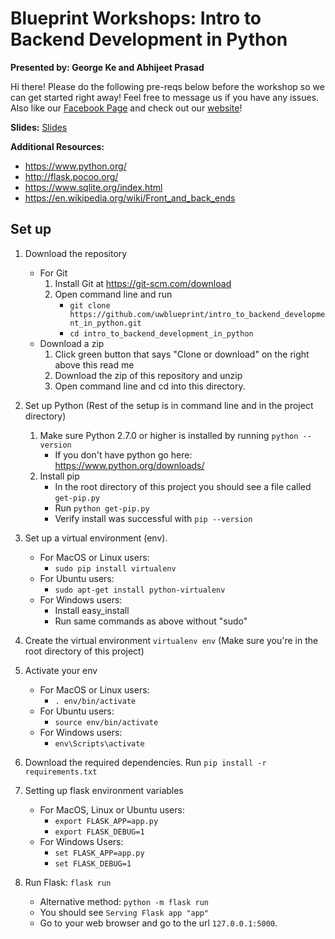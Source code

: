# Blueprint Workshops: Intro to Backend Development in Python
**Presented by: George Ke and Abhijeet Prasad**

Hi there! Please do the following pre-reqs below before the workshop so we can get started right away! Feel free to message us if you have any issues. Also like our [Facebook Page](https://www.facebook.com/uwblueprint/) and check out our [website](https://www.uwblueprint.org/)!

**Slides:** [Slides](https://docs.google.com/presentation/d/1v-2YcJB7gdWSbYjeqB6z0F6B3GSZxJmkCJeksxXgt3U/edit)

**Additional Resources:** 
- https://www.python.org/
- http://flask.pocoo.org/
- https://www.sqlite.org/index.html
- https://en.wikipedia.org/wiki/Front_and_back_ends

## Set up

1. Download the repository
	- For Git
		1. Install Git at https://git-scm.com/download
		2. Open command line and run 
			- `git clone https://github.com/uwblueprint/intro_to_backend_development_in_python.git`
			- `cd intro_to_backend_development_in_python`
	- Download a zip 
		1. Click green button that says "Clone or download" on the right above this read me
		2. Download the zip of this repository and unzip
		3. Open command line and cd into this directory.
		
2. Set up Python (Rest of the setup is in command line and in the project directory)
	1. Make sure Python 2.7.0 or higher is installed by running `python --version`
		- If you don't have python go here: https://www.python.org/downloads/
	2. Install pip
		- In the root directory of this project you should see a file called `get-pip.py`
		- Run `python get-pip.py`
		- Verify install was successful with `pip --version`

3. Set up a virtual environment (env). 
	- For MacOS or Linux users:
		- `sudo pip install virtualenv`
	- For Ubuntu users:
		- `sudo apt-get install python-virtualenv`
	- For Windows users:
		- Install easy_install
		- Run same commands as above without "sudo"

4. Create the virtual environment `virtualenv env` (Make sure you're in the root directory of this project)

5. Activate your env 
	- For MacOS or Linux users:
		- `. env/bin/activate`
	- For Ubuntu users:
		- `source env/bin/activate`
	- For Windows users:
		- `env\Scripts\activate`
		
6. Download the required dependencies. Run `pip install -r requirements.txt`

7. Setting up flask environment variables
	- For MacOS, Linux or Ubuntu users:
		- `export FLASK_APP=app.py`
		- `export FLASK_DEBUG=1`
	- For Windows Users:
		- `set FLASK_APP=app.py`
		- `set FLASK_DEBUG=1`
		
8. Run Flask: `flask run` 
	- Alternative method: `python -m flask run`
	- You should see `Serving Flask app "app"`
	- Go to your web browser and go to the url `127.0.0.1:5000`.
